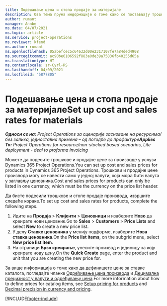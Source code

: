 ```yaml
---
title: Подешавање цена и стопа продаје за материјале
description: Ова тема пружа информације о томе како се постављају трошкови и стопе продаје за материјале који се користе у пројектима.
author: rumant
manager: Annbe
ms.date: 04/07/2021
ms.topic: article
ms.service: project-operations
ms.reviewer: kfend
ms.author: rumant
ms.openlocfilehash: 05abefcec5c64632d00e2317107fe7a84ded4908
ms.sourcegitcommit: ac90be6106592f883a0de39a75836fb40255d65a
ms.translationtype: HT
ms.contentlocale: sr-Cyrl-RS
ms.lasthandoff: 04/09/2021
ms.locfileid: "5877805"
---
```

# <a name="set-up-cost-and-sales-rates-for-materials"></a><span data-ttu-id="851a2-103">Подешавање цена и стопа продаје за материјале</span><span class="sxs-lookup"><span data-stu-id="851a2-103">Set up cost and sales rates for materials</span></span>

<span data-ttu-id="851a2-104">_**Односи се на:** Project Operations за сценарије засноване на ресурсима/без залиха, једноставна примена – од погодбе до профактуре_</span><span class="sxs-lookup"><span data-stu-id="851a2-104">_**Applies To:** Project Operations for resource/non-stocked based scenarios, Lite deployment - deal to proforma invoicing_</span></span>

<span data-ttu-id="851a2-105">Можете да подесите трошкове и продајне цене за производе у услузи Dynamics 365 Project Operations.</span><span class="sxs-lookup"><span data-stu-id="851a2-105">You can set up cost and sales prices for products in Dynamics 365 Project Operations.</span></span> <span data-ttu-id="851a2-106">Трошкови и продајне цене производа могу се навести само у једној валути, која мора бити валута у заглављу ценовника.</span><span class="sxs-lookup"><span data-stu-id="851a2-106">Cost and sales prices for products can only be listed in one currency, which must be the currency on the price list header.</span></span>

<span data-ttu-id="851a2-107">Да бисте подесили трошкове и стопе продаје производа, извршите следеће кораке.</span><span class="sxs-lookup"><span data-stu-id="851a2-107">To set up cost and sales rates for products, complete the following steps.</span></span> 

1. <span data-ttu-id="851a2-108">Идите на **Продаја** > **Клијенти** > **Ценовници** и изаберите **Ново** да креирате нови ценовник.</span><span class="sxs-lookup"><span data-stu-id="851a2-108">Go to **Sales** > **Customers** > **Price Lists** and select **New** to create a new price list.</span></span> 
2. <span data-ttu-id="851a2-109">У делу **Ставке ценовника** у менију подформе, изаберите **Нова ставка ценовника**.</span><span class="sxs-lookup"><span data-stu-id="851a2-109">On the **Price list items**, on the subgrid menu, select **New price list item**.</span></span> 
3. <span data-ttu-id="851a2-110">На страници **Брзо креирање**, унесите производ и јединицу за коју креирате нову цену.</span><span class="sxs-lookup"><span data-stu-id="851a2-110">On the **Quick Create** page, enter the product and unit that you are creating the new price for.</span></span>

<span data-ttu-id="851a2-111">За више информација о томе како да дефинишете цене за ставке каталога, погледајте чланке [Одређивање цена производа](https://docs.microsoft.com/dynamics365/sales-enterprise/create-price-lists-price-list-items-define-pricing-products) и [Децимална прецизност у валути и одређивању цена](https://docs.microsoft.com/dynamics365/sales-enterprise/decimal-precision-currency-pricing).</span><span class="sxs-lookup"><span data-stu-id="851a2-111">For more information about how to define prices for catalog items, see [Setup pricing for products](https://docs.microsoft.com/dynamics365/sales-enterprise/create-price-lists-price-list-items-define-pricing-products) and [Decimal precision in currency and pricing](https://docs.microsoft.com/dynamics365/sales-enterprise/decimal-precision-currency-pricing).</span></span>

[!INCLUDE[footer-include](../includes/footer-banner.md)]
